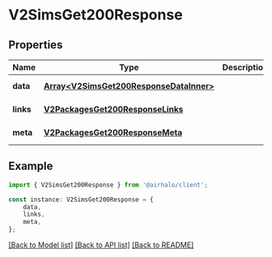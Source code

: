 # V2SimsGet200Response


## Properties

Name | Type | Description | Notes
------------ | ------------- | ------------- | -------------
**data** | [**Array&lt;V2SimsGet200ResponseDataInner&gt;**](V2SimsGet200ResponseDataInner.md) |  | [default to undefined]
**links** | [**V2PackagesGet200ResponseLinks**](V2PackagesGet200ResponseLinks.md) |  | [default to undefined]
**meta** | [**V2PackagesGet200ResponseMeta**](V2PackagesGet200ResponseMeta.md) |  | [default to undefined]

## Example

```typescript
import { V2SimsGet200Response } from '@airhalo/client';

const instance: V2SimsGet200Response = {
    data,
    links,
    meta,
};
```

[[Back to Model list]](../README.md#documentation-for-models) [[Back to API list]](../README.md#documentation-for-api-endpoints) [[Back to README]](../README.md)
